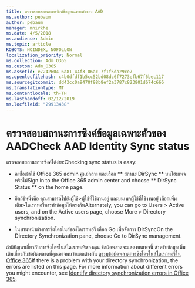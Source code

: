 ```yaml
---
title: ตรวจสอบสถานะการซิงค์ข้อมูลเฉพาะตัวของ AAD
ms.author: pebaum
author: pebaum
manager: mnirkhe
ms.date: 4/5/2018
ms.audience: Admin
ms.topic: article
ROBOTS: NOINDEX, NOFOLLOW
localization_priority: Normal
ms.collection: Adm_O365
ms.custom: Adm_O365
ms.assetid: e7242604-6a81-44f3-86ac-7f1f5da29ce7
ms.openlocfilehash: c4b0dfdf1b5cc52bd08dc6f7273efb67f6bec117
ms.sourcegitcommit: dd43cc0a9470f98b8ef2a3787c823801d674c666
ms.translationtype: MT
ms.contentlocale: th-TH
ms.lasthandoff: 02/12/2019
ms.locfileid: "29913438"
---
```

# <a name="check-aad-identity-sync-status"></a><span data-ttu-id="c678c-102">ตรวจสอบสถานะการซิงค์ข้อมูลเฉพาะตัวของ AAD</span><span class="sxs-lookup"><span data-stu-id="c678c-102">Check AAD Identity Sync status</span></span>

<span data-ttu-id="c678c-103">ตรวจสอบสถานะการซิงค์ได้ง่าย:</span><span class="sxs-lookup"><span data-stu-id="c678c-103">Checking sync status is easy:</span></span> 
  
- <span data-ttu-id="c678c-104">ลงชื่อเข้าใช้ Office 365 admin ศูนย์กลาง และเลือก \*\* สถานะ DirSync \*\* บนโฮมเพจหรือไม่</span><span class="sxs-lookup"><span data-stu-id="c678c-104">Sign in to the Office 365 admin center and choose \*\* DirSync Status \*\* on the home page.</span></span> 
    
- <span data-ttu-id="c678c-105">อีกวิธีหนึ่งคือ คุณสามารถไปยังผู้ใช้\>ผู้ใช้ที่ใช้งานอยู่ และบนเพจผู้ใช้ที่ใช้งานอยู่ เลือกเพิ่มเติม\>ไดเรกทอรีการทำข้อมูลให้ตรงกัน</span><span class="sxs-lookup"><span data-stu-id="c678c-105">Alternately, you can go to Users \> Active users, and on the Active users page, choose More \> Directory synchronization.</span></span>
    
- <span data-ttu-id="c678c-106">ในบานหน้าต่างการซิงโครไนส์ของไดเรกทอรี เลือก Go เพื่อจัดการ DirSync</span><span class="sxs-lookup"><span data-stu-id="c678c-106">On the Directory Synchronization pane, choose Go to DirSync management.</span></span> 
    
<span data-ttu-id="c678c-p101">ถ้ามีปัญหาเกี่ยวกับการซิงโครไนส์ไดเรกทอรีของคุณ ข้อผิดพลาดจะแสดงบนเพจนี้ สำหรับข้อมูลเพิ่มเติมเกี่ยวกับข้อผิดพลาดที่คุณอาจพบว่าแตกต่างกัน ดู[ระบุข้อผิดพลาดการซิงโครไนส์ไดเรกทอรีใน Office 365](https://support.office.com/article/b4fc07a5-97ea-4ca6-9692-108acab74067)</span><span class="sxs-lookup"><span data-stu-id="c678c-p101">If there is a problem with your directory synchronization, the errors are listed on this page. For more information about different errors you might encounter, see [Identify directory synchronization errors in Office 365](https://support.office.com/article/b4fc07a5-97ea-4ca6-9692-108acab74067).</span></span>
  

